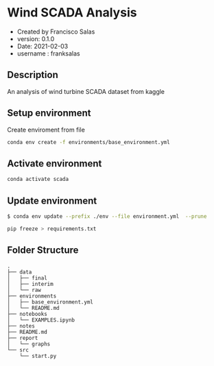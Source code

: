 # Wind SCADA Analysis

- Created by Francisco Salas
- version: 0.1.0
- Date: 2021-02-03
- username : franksalas

## Description
An analysis of wind turbine SCADA dataset from kaggle

## Setup environment
Create enviroment from file
```bash
conda env create -f environments/base_environment.yml
```
## Activate environment

```bash
conda activate scada
```

## Update environment

```bash
$ conda env update --prefix ./env --file environment.yml  --prune

pip freeze > requirements.txt
```
## Folder Structure
```
.
├── data
│   ├── final
│   ├── interim
│   └── raw
├── environments
│   ├── base_environment.yml
│   └── README.md
├── notebooks
│   └── EXAMPLES.ipynb
├── notes
├── README.md
├── report
│   └── graphs
└── src
    └── start.py

```